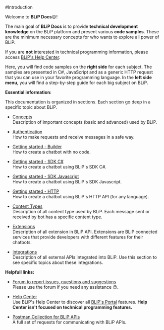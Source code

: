
#Introduction

Welcome to **BLiP Docs**😊!

The main goal of **BLiP Docs** is to provide **technical development knowledge** on the BLiP platform and present various **code samples**. These are the minimum necessary concepts for who wants to explore all power of BLiP.

<aside class="notice">
If you are <b>not</b> interested in technical programming information, please access <a href="https://help.blip.ai">BLiP's Help Center</a>.
</aside>

Here, you will find code samples on the **right side** for each subject. The samples are presented in C\#, JavaScript and as a generic HTTP request that you can use in your favorite programming language. In the **left side menu**, you will find a step-by-step guide for each big subject on BLiP.

**Essential information:**

This documentation is organized in sections. Each section go deep in a specific topic about BLiP.

- [Concepts](#concepts)
<br/>Description of important concepts (basic and advanced) used by BLiP.

- [Authentication](#authentication)
<br/>How to make requests and receive messages in a safe way.

- [Getting started - Builder](#using-builder)
<br/>How to create a chatbot with no code.

- [Getting started - SDK C\#](#using-sdk-csharp)
<br/>How to create a chatbot using BLiP's SDK C\#.

- [Getting started - SDK Javascript](#using-sdk-javascript)
<br/>How to create a chatbot using BLiP's SDK Javascript.

- [Getting started - HTTP](#using-http)
<br/>How to create a chatbot using BLiP's HTTP API (for any language).

- [Content Types](#content-types)
<br/>Description of all content type used by BLiP. Each message sent or received by bot has a specific content type.

<!-- - [Documents](#documents)
<br/>Description of all documents sent or received by BLiP API. Documents are models used by BLiP to organize information. -->

- [Extensions](#extensions)
<br/>Description of all extension in BLiP API. Extensions are BLiP connected services that provide developers with different features for their chatbots.

- [Integrations](#integrations)
<br/>Description of all external APIs integrated into BLiP. Use this section to see specific topics about these integrations.

**Helpfull links:**

- [Forum to report issues, questions and suggestions](http://forum.blip.ai/)
<br/>Please use the forum if you need any assistance 😉.

- [Help Center](https://help.blip.ai)
<br/>Use BLiP's Help Center to discover all [BLiP's Portal](https://portal.blip.ai) features. <b>Help Center isn't focused on technical programming features.</b>

- [Postman Collection for BLiP APIs](#postman-collection)
<br/>A full set of requests for communicating with BLiP APIs.
